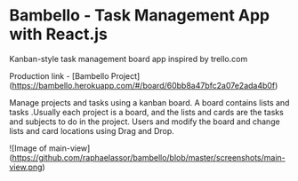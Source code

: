 # Bambello - Task Management App with React.js 

Kanban-style task management board app inspired by trello.com 

Production link - [Bambello Project] (https://bambello.herokuapp.com/#/board/60bb8a47bfc2a07e2ada4b0f)


Manage projects and tasks using a kanban board. A board contains lists and tasks .Usually each project is a board, and the lists and cards are the tasks and subjects to do in the project. Users and modify the board and change lists and card locations using Drag and Drop. 

![Image of main-view]
(https://github.com/raphaelassor/bambello/blob/master/screenshots/main-view.png)
